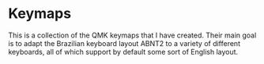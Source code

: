# Keymaps

This is a collection of the QMK keymaps that I have created. Their main goal is to adapt the Brazilian keyboard layout ABNT2 to a variety of different keyboards, all of which support by default some sort of English layout.

